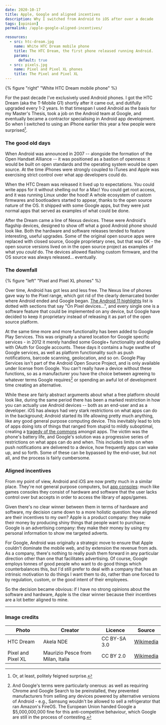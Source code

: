 ```yaml
---
date: 2020-10-17
title: Apple, Google and aligned incentives
description: Why I switched from Android to iOS after over a decade
tags: [opinion]
permalink: /apple-google-aligned-incentives/

resources:
  - src: htc-dream.jpg
    name: White HTC Dream mobile phone
    title: The HTC Dream, the first phone released running Android.
    params:
      default: true
  - src: pixels.jpg
    name: Pixel and Pixel XL phones
    title: The Pixel and Pixel XL
---
```


{% figure "right" "White HTC Dream mobile phone" %}

For the past decade I've exclusively used Android phones. I got the HTC Dream (aka the T-Mobile G1)
shortly after it came out, and dutifully upgraded every 1-2 years. In that timespan I used Android
as the basis for my Master's Thesis, took a job on the Android team at Google, and eventually
became a contractor specialising in Android app development. So when I switched to using an iPhone
earlier this year a few people were surprised[^1].

### The good old days

When Android was announced in 2007 -- alongside the formation of the Open Handset Alliance -- it
was positioned as a bastion of openness: it would be built on open standards and the operating
system would be open source. At the time iPhones were strongly coupled to iTunes and Apple was
exercising strict control over what app developers could do.

<!--more-->

When the HTC Dream was released it lived up to expectations. You could write apps for it without
shelling out for a Mac! You could get root access, and it was running Linux under the hood! A
whole ecosystem of custom firmwares and bootloaders started to appear, thanks to the open source
nature of the OS. It shipped with some Google apps, but they were just normal apps that served
as examples of what could be done.

After the Dream came a line of Nexus devices. These were Android's flagship devices, designed to
show off what a good Android phone should look like. Both the hardware and software releases
tended to feature interesting, useful upgrades. Some of the original open source apps were
replaced with closed source, Google proprietary ones, but that was OK - the open source 
versions lived on in the open source project as examples of what you _could_ do. The devices
allowed flashing custom firmware, and the OS source was always released... eventually.

### The downfall

{% figure "left" "Pixel and Pixel XL phones" %}

Over time, Android has got less and less free. The Nexus line of phones gave way to the Pixel
range, which got rid of the clearly demarcated border where Android ended and Google began.
[The Android 11 highlights](https://www.android.com/android-11/) list is dotted with sections
that say "On Pixel devices...", and every single one is a software feature that could be
implemented on any device, but Google have decided to keep it proprietary instead of releasing
it as part of the open source platform.

At the same time more and more functionality has been added to Google Play Services. This was
originally a shared location for Google specific services - in 2012 it merely handled some
Google+ functionality and dealing with OAuth for Google accounts. These days it contains a
huge swathe of Google services, as well as platform functionality such as push notifications,
barcode scanning, geolocation, and so on. Google Play Services isn't part of the Android
Open Source Project, and is only available under license from Google. You can't really have
a device without these functions, so as a manufacturer you have the choice between agreeing
to whatever terms Google requires[^2] or spending an awful lot of development time creating an
alternative.

While these are fairly abstract arguments about what a free platform should look like,
during the same period there has been a marked restriction in how you can actually use
Android devices -- both as an end-user and as a developer. iOS has always had very stark
restrictions on what apps can do in the background; Android started its life allowing
pretty much anything, like any good general purpose computing device. This inevitably
lead to lots of apps doing lots of things that ranged from stupid to mildly suboptimal,
creating a [tragedy of the commons](https://en.wikipedia.org/wiki/Tragedy_of_the_commons)
amongst apps. The victim was the phone's battery life, and Google's solution was a
progressive series of restrictions on what apps can do and when. This includes limits
on when push notifications are delivered to a device, how frequently apps can wake up,
and so forth. Some of these can be bypassed by the end-user, but not all, and the
process is fairly cumbersome.

### Aligned incentives

From my point of view, Android and iOS are now pretty much in a similar place.
They're not general purpose computers, but 
[app consoles](https://daringfireball.net/linked/2020/08/14/orland-epic-game-consoles):
much like games consoles they consist of hardware and software that the user lacks
control over but accepts in order to access the library of apps/games.

Given there's no clear winner between them in terms of hardware and software, my
decision came down to a more holistic question: how aligned are their
incentives to my own? Apple is a product company: they make their money by
producing shiny things that people want to purchase; Google is an advertising
company: they make their money by using my personal information to show me
targeted adverts.

For Google, Android was originally a strategic move to ensure that
Apple couldn't dominate the mobile web, and by extension the revenue from ads.
As a company, there's nothing to really push them forward in any particular
direction other than one that facilitates advertising. Of course, Google employs
tonnes of good people who want to do good things which counterbalances this, but 
I'd still prefer to deal with a company that has an intrinsic motivation to
do things I want them to do, rather than one forced to by regulation, custom,
or the good intent of their employees.

So the decision became obvious: if I have no strong opinions about the software
and hardware, Apple is the clear winner because their incentives are a lot
better aligned to mine.

---

### Image credits

Photo | Creator | Licence | Source
--- | --- | --- | ----
HTC Dream | Akela NDE | CC BY-SA 3.0 | [Wikimedia](https://commons.wikimedia.org/w/index.php?curid=6680413)
Pixel and Pixel XL | Maurizio Pesce from Milan, Italia | CC BY 2.0 | [Wikimedia](https://commons.wikimedia.org/w/index.php?curid=52110138)

[^1]: Or, at least, politely feigned surprise.

[^2]: And Google's terms were particularly onerous: as well as requiring Chrome and Google
      Search to be preinstalled, they prevented manufacturers from selling any devices
      powered by alternative versions of Android - e.g., Samsung wouldn't be allowed to
      sell a refrigerator that ran Amazon's FireOS. The European Union handed Google a
      $5,000,000,000 fine for this anti-competitive behaviour, which Google are still in
      the process of contesting.

